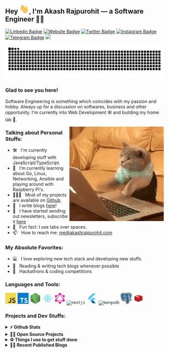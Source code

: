 ## Hey <img alt="Hi" src="./assets/Hi.gif" width="30px" height="30px" />, I'm Akash Rajpurohit — a Software Engineer 👨‍💻

[![Linkedin Badge](https://img.shields.io/badge/-@AkashRajpurohit-0e76a8?style=flat-square&logo=Linkedin&logoColor=white)](https://linkedin.com/in/AkashRajpurohit)
[![Website Badge](https://img.shields.io/badge/-akashrajpurohit.com-3b5998?style=flat-square&logo=google-chrome&logoColor=white)](https://akashrajpurohit.com/)
[![Twitter Badge](https://img.shields.io/badge/-@akashwhocodes-00acee?style=flat-square&logo=Twitter&logoColor=white)](https://twitter.com/AkashWhoCodes)
[![Instagram Badge](https://img.shields.io/badge/-@akashwho.codes-e4405f?style=flat-square&logo=Instagram&logoColor=white)](https://instagram.com/akashwho.codes/)
[![Telegram Badge](https://img.shields.io/badge/-@AkashRajpurohit-0088cc?style=flat-square&logo=Telegram&logoColor=white)](https://t.me/AkashRajpurohit)
![](https://visitor-badge.laobi.icu/badge?page_id=akashrajpurohit.visitor-badge&style=flat-square&color=0088cc)

<img src="https://raw.githubusercontent.com/AkashRajpurohit/AkashRajpurohit/master/assets/github-snake-dark.svg" />
  
### Glad to see you here!

Software Engineering is something which coincides with my passion and hobby. Always up for a discussion on softwares, business and other opportunity. I'm currently into Web Development 🕸️ and building my home lab 🚀.
  
<img align="right" alt="Coding Cat" src="./assets/coding.webp" />

### Talking about Personal Stuffs:

- 🛠 &nbsp; I'm currently developing stuff with JavaScript/TypeScript.
- 🚀 &nbsp; I’m currently learning about Go, Linux, Networking, Ansible and playing around with Raspberry Pi's.
- 👨🏻‍💻 &nbsp; Most of my projects are available on [Github](https://github.com/AkashRajpurohit).
- 💬 &nbsp; I write blogs [here](https://akashrajpurohit.com/blogs/?ref=github-profile-readme)!
- 📰 &nbsp; I have started sending out newsletters, subscribe it [here](https://akashrajpurohit.com/newsletter/?ref=github-profile-readme)
- 👾 &nbsp; Fun fact: I use tabs over spaces.
- 📫 &nbsp; How to reach me: me@akashrajpurohit.com 

### My Absolute Favorites:

- 💻 &nbsp; I love exploring new tech stack and developing new stuffs
- 📰 &nbsp; Reading & writing tech blogs whenever possible
- 🍕 &nbsp; Hackathons & coding competitions

### Languages and Tools:

<code><img height="35" src="https://raw.githubusercontent.com/github/explore/80688e429a7d4ef2fca1e82350fe8e3517d3494d/topics/javascript/javascript.png" alt="javascript"></code>
<code><img height="35" src="https://raw.githubusercontent.com/github/explore/80688e429a7d4ef2fca1e82350fe8e3517d3494d/topics/typescript/typescript.png" alt="typescript"></code>
<code><img height="35" src="https://raw.githubusercontent.com/github/explore/80688e429a7d4ef2fca1e82350fe8e3517d3494d/topics/nodejs/nodejs.png" alt="nodejs"></code>
<code><img height="35" src="https://raw.githubusercontent.com/github/explore/80688e429a7d4ef2fca1e82350fe8e3517d3494d/topics/react/react.png" alt="react"></code>
<code><img height="35" src="https://raw.githubusercontent.com/github/explore/80688e429a7d4ef2fca1e82350fe8e3517d3494d/topics/graphql/graphql.png" alt="graphql"></code>
<code><img height="35" src="https://nextjs.org/static/favicon/favicon-32x32.png" alt="nextjs"></code>
<code><img height="35" src="https://raw.githubusercontent.com/github/explore/cebd63002168a05a6a642f309227eefeccd92950/topics/flutter/flutter.png" alt="flutter"></code>
<code><img height="35" src="https://encrypted-tbn0.gstatic.com/images?q=tbn%3AANd9GcSTTzPAw-55ssm1Im594xYZ9eRQu2JylrkYLg&usqp=CAU" alt="mongodb"></code>
<code><img height="35" src="https://raw.githubusercontent.com/github/explore/80688e429a7d4ef2fca1e82350fe8e3517d3494d/topics/postgresql/postgresql.png" alt="postgresql"></code>
<code><img height="35" src="https://raw.githubusercontent.com/github/explore/80688e429a7d4ef2fca1e82350fe8e3517d3494d/topics/redis/redis.png" alt="redis"></code> 
</code> 

### Projects and Dev Stuffs: 
<details>	
  <summary><b>⚡ Github Stats</b></summary>

  <img height="170em" src="https://grs-akash.vercel.app/api?username=AkashRajpurohit&show_icons=false&hide_border=true&count_private=true&show_icons=true&theme=radical&rank_icon=percentile" />
  <img height="170em" src="https://grs-akash.vercel.app/api/top-langs/?username=AkashRajpurohit&hide=html,Jupyter%20Notebook&show_icons=true&hide_border=true&layout=compact&langs_count=8&theme=radical" />
</details>

<details>
  <summary><b>🧑‍🚀 Open Source Projects</b></summary>

  <br />
  <table>
    <thead align="center">
      <tr border: none;>
        <td><b>💻 Projects</b></td>
        <td><b>🌟 Stars</b></td>
        <td><b>🍴 Forks</b></td>
        <td><b>🐛 Issues</b></td>
        <td><b>🔔 Pull Requests</b></td>
        <td><b>👨‍💻 Language</b></td>
      </tr>
    </thead>
    <tbody>
      <tr>
	<td><a href="https://github.com/AkashRajpurohit/howtoprofessionallysay/"><b>🧍 How to professionally say</b></a></td>
        <td><img alt="Stars" src="https://img.shields.io/github/stars/AkashRajpurohit/howtoprofessionallysay?style=flat-square&labelColor=343b41"/></td>
        <td><img alt="Forks" src="https://img.shields.io/github/forks/AkashRajpurohit/howtoprofessionallysay?style=flat-square&labelColor=343b41"/></td>
        <td><img alt="Issues" src="https://img.shields.io/github/issues/AkashRajpurohit/howtoprofessionallysay?style=flat-square"/></td>
        <td><img alt="Pull Requests" src="https://img.shields.io/github/issues-pr/AkashRajpurohit/howtoprofessionallysay?style=flat-square"/></td>
        <td><img alt="Language" src="https://img.shields.io/github/languages/top/AkashRajpurohit/howtoprofessionallysay?style=flat-square"/></td>
      </tr>
      <tr>
	<td><a href="https://github.com/AkashRajpurohit/clipper"><b>📋 Clipper</b></a></td>
        <td><img alt="Stars" src="https://img.shields.io/github/stars/AkashRajpurohit/clipper?style=flat-square&labelColor=343b41"/></td>
        <td><img alt="Forks" src="https://img.shields.io/github/forks/AkashRajpurohit/clipper?style=flat-square&labelColor=343b41"/></td>
        <td><img alt="Issues" src="https://img.shields.io/github/issues/AkashRajpurohit/clipper?style=flat-square"/></td>
        <td><img alt="Pull Requests" src="https://img.shields.io/github/issues-pr/AkashRajpurohit/clipper?style=flat-square"/></td>
        <td><img alt="Language" src="https://img.shields.io/github/languages/top/AkashRajpurohit/clipper?style=flat-square"/></td>
      </tr>
      <tr>
	<td><a href="https://github.com/AkashRajpurohit/github-emojis"><b>🚀 Github Emojis</b></a></td>
        <td><img alt="Stars" src="https://img.shields.io/github/stars/AkashRajpurohit/github-emojis?style=flat-square&labelColor=343b41"/></td>
        <td><img alt="Forks" src="https://img.shields.io/github/forks/AkashRajpurohit/github-emojis?style=flat-square&labelColor=343b41"/></td>
        <td><img alt="Issues" src="https://img.shields.io/github/issues/AkashRajpurohit/github-emojis?style=flat-square"/></td>
        <td><img alt="Pull Requests" src="https://img.shields.io/github/issues-pr/AkashRajpurohit/github-emojis?style=flat-square"/></td>
        <td><img alt="Language" src="https://img.shields.io/github/languages/top/AkashRajpurohit/github-emojis?style=flat-square"/></td>
      </tr>
      <tr>
	<td><a href="https://github.com/AkashRajpurohit/Spell-IT"><b>🧮 Spell-IT</b></a></td>
        <td><img alt="Stars" src="https://img.shields.io/github/stars/AkashRajpurohit/Spell-IT?style=flat-square&labelColor=343b41"/></td>
        <td><img alt="Forks" src="https://img.shields.io/github/forks/AkashRajpurohit/Spell-IT?style=flat-square&labelColor=343b41"/></td>
        <td><img alt="Issues" src="https://img.shields.io/github/issues/AkashRajpurohit/Spell-IT?style=flat-square"/></td>
        <td><img alt="Pull Requests" src="https://img.shields.io/github/issues-pr/AkashRajpurohit/Spell-IT?style=flat-square"/></td>
        <td><img alt="Language" src="https://img.shields.io/github/languages/top/AkashRajpurohit/Spell-IT?style=flat-square"/></td> 
      </tr>
      <tr>
	<td><a href="https://github.com/AkashRajpurohit/ts-npm-template"><b>📦 ts-npm-template</b></a></td>
        <td><img alt="Stars" src="https://img.shields.io/github/stars/AkashRajpurohit/ts-npm-template?style=flat-square&labelColor=343b41"/></td>
        <td><img alt="Forks" src="https://img.shields.io/github/forks/AkashRajpurohit/ts-npm-template?style=flat-square&labelColor=343b41"/></td>
        <td><img alt="Issues" src="https://img.shields.io/github/issues/AkashRajpurohit/ts-npm-template?style=flat-square"/></td>
        <td><img alt="Pull Requests" src="https://img.shields.io/github/issues-pr/AkashRajpurohit/ts-npm-template?style=flat-square"/></td>
        <td><img alt="Language" src="https://img.shields.io/github/languages/top/AkashRajpurohit/ts-npm-template?style=flat-square"/></td> 
      </tr>
      <tr>
	<td><a href="https://github.com/AkashRajpurohit/time-to-go"><b>🔗 time-to-go</b></a></td>
        <td><img alt="Stars" src="https://img.shields.io/github/stars/AkashRajpurohit/time-to-go?style=flat-square&labelColor=343b41"/></td>
        <td><img alt="Forks" src="https://img.shields.io/github/forks/AkashRajpurohit/time-to-go?style=flat-square&labelColor=343b41"/></td>
        <td><img alt="Issues" src="https://img.shields.io/github/issues/AkashRajpurohit/time-to-go?style=flat-square"/></td>
        <td><img alt="Pull Requests" src="https://img.shields.io/github/issues-pr/AkashRajpurohit/time-to-go?style=flat-square"/></td>
        <td><img alt="Language" src="https://img.shields.io/github/languages/top/AkashRajpurohit/time-to-go?style=flat-square"/></td> 
      </tr>
    </tbody>
  </table>
  <br />
</details>
 
<details>	
  <br />
  <summary><b>⚙️ Things I use to get stuff done</b></summary>
  	<ul>
  	  <li><b>OS:</b> MacOS / Linux</li>
  	  <li><b>Browser: </b> Firefox / Brave Browser</li>
	  <li><b>Code Editor:</b> Visual Studio Code / Neovim </li>
	  <li><b>To Stay Updated:</b> Dev.to, Medium, Twitter and Tech YouTube Channels</li>
	</ul>
	<b>Read more about it <a target="_blank" rel="norefferer noopener" href="https://akashrajpurohit.com/uses/?ref=github-profile-readme">here</a></b>
</details> 

<details>	
  <br />
  <summary><b>✍🏼 Recent Published Blogs</b></summary>

  <!-- BLOG-POST-LIST:START -->
 - 🚀 <a target='_blank' href='https://akashrajpurohit.com/blog/jellyfin-arr-stack-selfhosted-media-streaming-in-my-homelab/?ref=rss&via=github-profile-readme'>Jellyfin + arr stack — Self-hosted media streaming in my Homelab</a>
 - 🔥 <a target='_blank' href='https://akashrajpurohit.com/blog/syncing-made-easy-with-syncthing/?ref=rss&via=github-profile-readme'>Syncing made easy with Syncthing</a>
 - ✍🏽 <a target='_blank' href='https://akashrajpurohit.com/blog/optimizing-cadvisor-for-lower-cpu-usage/?ref=rss&via=github-profile-readme'>Optimizing cAdvisor for Lower CPU Usage</a>
 - 👨‍💻 <a target='_blank' href='https://akashrajpurohit.com/blog/welcoming-a-new-member-to-my-homelab-a-orange-pi-5-plus/?ref=rss&via=github-profile-readme'>Welcoming a new member to my Homelab — A Orange Pi 5 Plus</a>
 - ✍🏽 <a target='_blank' href='https://akashrajpurohit.com/blog/tailscale-accessing-homelab-services-outside-my-network/?ref=rss&via=github-profile-readme'>Tailscale — Accessing Homelab services outside my network</a>
 - 👨‍💻 <a target='_blank' href='https://akashrajpurohit.com/blog/how-i-use-gpg-in-my-day-to-day-workflows/?ref=rss&via=github-profile-readme'>How I use GPG in my day to day workflows</a>
 - 🔥 <a target='_blank' href='https://akashrajpurohit.com/blog/what-is-gpg-and-why-you-should-start-using-it/?ref=rss&via=github-profile-readme'>What is GPG and why you should start using it</a>
 - ✍🏽 <a target='_blank' href='https://akashrajpurohit.com/blog/ansible-infrastructure-as-a-code-for-building-up-my-homelab/?ref=rss&via=github-profile-readme'>Ansible — Configuration as Code for building up my Homelab</a>
 - 🚀 <a target='_blank' href='https://akashrajpurohit.com/blog/adguard-home-network-wide-ad-blocking-in-your-homelab/?ref=rss&via=github-profile-readme'>AdGuard Home — Network Wide Ad Blocking in your Homelab</a>
 - 🚀 <a target='_blank' href='https://akashrajpurohit.com/blog/nginx-the-reverse-proxy-in-my-homelab/?ref=rss&via=github-profile-readme'>Nginx — The reverse proxy in my Homelab</a>
 - 🔥 <a target='_blank' href='https://akashrajpurohit.com/blog/resolving-missing-memory-stats-in-docker-stats-on-raspberry-pi/?ref=rss&via=github-profile-readme'>Resolving Missing Memory Stats in Docker Stats on Raspberry Pi</a>
 - ✍🏽 <a target='_blank' href='https://akashrajpurohit.com/blog/building-a-readheavy-system-key-considerations-for-success/?ref=rss&via=github-profile-readme'>Building a Read-Heavy System: Key Considerations for Success</a>
 - 🚀 <a target='_blank' href='https://akashrajpurohit.com/blog/building-a-writeheavy-system-key-considerations-for-success/?ref=rss&via=github-profile-readme'>Building a Write-Heavy System: Key Considerations for Success</a>
 - 🥳 <a target='_blank' href='https://akashrajpurohit.com/blog/tackling-thundering-herd-problem-effectively/?ref=rss&via=github-profile-readme'>Tackling Thundering Herd Problem effectively</a>
 - ✍🏽 <a target='_blank' href='https://akashrajpurohit.com/blog/how-the-bulkhead-pattern-can-fortify-your-system/?ref=rss&via=github-profile-readme'>How the Bulkhead Pattern Can Fortify Your System</a><!-- BLOG-POST-LIST:END -->  

</details>
